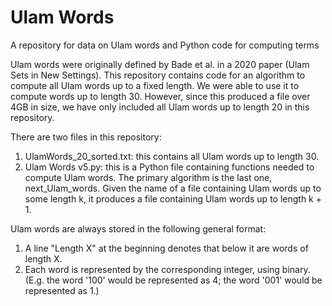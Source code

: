 # Ulam Words
A repository for data on Ulam words and Python code for computing terms

Ulam words were originally defined by Bade et al. in a 2020 paper (Ulam Sets in New Settings).
This repository contains code for an algorithm to compute all Ulam words up to a fixed length. We were able to use it to compute words up to length 30. However, since this produced a file over 4GB in size, we have only included all Ulam words up to length 20 in this repository.

There are two files in this repository:
  1. UlamWords_20_sorted.txt: this contains all Ulam words up to length 30.
  2. Ulam Words v5.py: this is a Python file containing functions needed to compute Ulam words. The primary algorithm is the last one, next_Ulam_words. Given the name of a file containing Ulam words up to some length k, it produces a file containing Ulam words up to length k + 1.

Ulam words are always stored in the following general format:
  1. A line "Length X" at the beginning denotes that below it are words of length X.
  2. Each word is represented by the corresponding integer, using binary. (E.g. the word '100' would be represented as 4; the word '001' would be represented as 1.)
